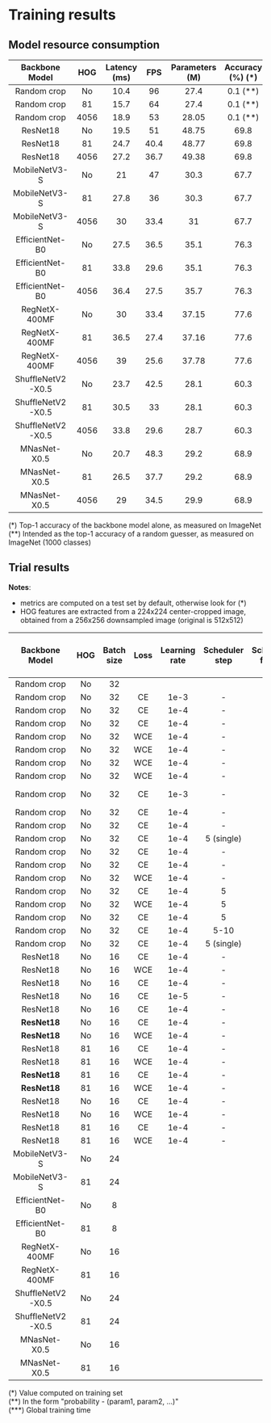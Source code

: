 # Training results

## Model resource consumption

| Backbone Model | HOG | Latency (ms) | FPS | Parameters (M) | Accuracy (%) (*) |
|:-------:|:---------:|:---:|:-----:|:------------:|:---:|
| Random crop | No | 10.4 | 96 | 27.4 | 0.1 (**)  |
| Random crop | 81 | 15.7 | 64 | 27.4 | 0.1 (**) |
| Random crop | 4056 | 18.9 | 53 | 28.05 | 0.1 (**) |
| ResNet18 | No | 19.5 | 51 | 48.75 |69.8 |
| ResNet18 | 81 | 24.7 | 40.4 | 48.77 |69.8 |
| ResNet18 | 4056 | 27.2 | 36.7 | 49.38 |69.8 |
| MobileNetV3-S | No | 21 | 47 | 30.3 |67.7 |
| MobileNetV3-S | 81 | 27.8 | 36 | 30.3 |67.7 |
| MobileNetV3-S | 4056 | 30 | 33.4 | 31 |67.7 |
| EfficientNet-B0 | No | 27.5 | 36.5 | 35.1 |76.3 |
| EfficientNet-B0 | 81 | 33.8 | 29.6 | 35.1 |76.3 |
| EfficientNet-B0 | 4056 | 36.4 | 27.5 |35.7 |76.3 |
| RegNetX-400MF | No | 30 | 33.4 | 37.15 |77.6 |
| RegNetX-400MF | 81 | 36.5 | 27.4 | 37.16 |77.6 |
| RegNetX-400MF | 4056 | 39 | 25.6 | 37.78 |77.6 |
| ShuffleNetV2-X0.5 | No | 23.7 | 42.5 | 28.1 |60.3 |
| ShuffleNetV2-X0.5 | 81 | 30.5 | 33 | 28.1 |60.3 |
| ShuffleNetV2-X0.5 | 4056 | 33.8 | 29.6 | 28.7 |60.3 |
| MNasNet-X0.5 | No | 20.7 | 48.3 | 29.2 |68.9 |
| MNasNet-X0.5 | 81 | 26.5 | 37.7 | 29.2 |68.9 |
| MNasNet-X0.5 | 4056 | 29 | 34.5 | 29.9 |68.9 |


(*) Top-1 accuracy of the backbone model alone, as measured on ImageNet  
(**) Intended as the top-1 accuracy of a random guesser, as measured on ImageNet (1000 classes)

## Trial results

**Notes**:
- metrics are computed on a test set by default, otherwise look for (*)
- HOG features are extracted from a 224x224 center-cropped image, obtained from a 256x256 downsampled image (original is 512x512)

| Backbone Model | HOG | Batch size | Loss | Learning rate | Scheduler step | Scheduler factor | Weight decay | Color jitter (**) | Lighting noise (**) | Gaussian blur (**) | Geometric transform (**) | Epochs | Reduction factor | Test loss | Test epochs | Top-1 accuracy (%) | Top-5 accuracy (%) | MCA (%) | Top-5 weighted MCA (%) | Training time (mins) (***) | Output folder |
|:--------------:|:---:|:--:|:----------:|:-------------:|:------------:|:------------:|:------:|:----------------:|:--------------:|:--------------:|:---:|:-------------:|:--:|:--:|:--:|:--:|:--:|:--:|:--:|:--:|:--:|
| Random crop | No | 32 |  |  |  |  |  | | | | |  |  |  |  |  | | | | |[link]() |
| Random crop | No | 32 | CE | 1e-3 | - | - | 1e-6 | - | - | - | - | 2 | 1 | 4.3 | 2 | 10.4 | 26.6 | 2.7 | 5.3 | ~20 |[link](./out/official/20241229_184457/) |
| Random crop | No | 32 | CE | 1e-4 | - | - | 1e-6 | - | - | - | - | 2 | 1 | 3.9 | 2 | 16.2 | 35.4 | 6.65 | 11.1 | ~21 |[link](./out/official/20241230_175101/) |
| Random crop | No | 32 | CE | 1e-4 | - | - | 1e-6 | - | - | - | - | 2 | 1 | 3.8 | 2 | 18.4 | 37.4 | 7.4 | 12.3 | ~21 |[link](./out/official/20241229_184711/) |
| Random crop | No | 32 | WCE | 1e-4 | - | - | 1e-6 | - | - | - | - | 2 | 1 | 3.98 | 2 | 13.6 | 30.8 | 6.4 | 10.4 | ~19 |[link](./out/official/20241230_000332/) |
| Random crop | No | 32 | WCE | 1e-4 | - | - | 1e-6 | - | - | - | - | 2 | 1 | 3.8 | 2 | 14 | 30.3 | 7.04 | 11.1 | ~20 |[link](./out/official/20241230_185001/) |
| Random crop | No | 32 | WCE | 1e-4 | - | - | 1e-5 | - | - | - | - | 2 | 1 | 3.81 | 2 | 13.6 | 30.7 | 6.76 | 11 | ~20 |[link](./out/official/20241230_192513/) |
| Random crop | No | 32 | WCE | 1e-4 | - | - | 1e-6 | - | - | - | - | 2 | 1 | 3.9 | 2 | 13.8 | 29.8 | 4.77 | 8.13 | ~21 |[link](./out/official/20241230_003603/) |
| Random crop | No | 32 | CE | 1e-3 | - | - | 1e-6 | - | - | - | - | 6 | 1 | 3.8 | 6 | 18.19 | 39.51 | 9.8 | 15.31 | 60 |[overfitting peppe](./out/official/20250102_112519/) |
| Random crop | No | 32 | CE | 1e-4 | - | - | 1e-3 | - | - | - | - | 6 | 1 | 3.4 | 6 | 25 | 47.69 | 14.35 | 21.50 | 60 |[link](./out/official/20250102_124228/) |
| Random crop | No | 32 | CE | 1e-4 | - | - | 1e-6 | - | - | - | - | 6 | 1 | 3.4 | 6 | **25** | **48.5** | **14.9** | **22.4** | 60 |[link](./out/official/20241230_225438/) |
| Random crop | No | 32 | CE | 1e-4 | 5 (single) | 0.1 | 1e-6 | - | - | - | - | 11 | 1 | 3.09 | 11 | **31.2** | **54.6** | **19.4** | **27.4** | 120 |[link](./out/official/20250101_130341/) |
| Random crop | No | 32 | CE | 1e-4 | - | - | 1e-6 | - | - | - | - | 11 | 1 | 3.03 | 11 | 31.6 | 56.7 | 21 | 29.9 | 110 |[link](/out/official/20250102_175318/) |
| Random crop | No | 32 | CE | 1e-4 | - | - | 1e-6 | - | - | - | - | 21 | 1 | 2.9 | 21 | 36.9 | 61.7 | 27 | 35.9 | 210 |[link](/out/official/20250102_222514/) |
| Random crop | No | 32 | WCE | 1e-4 | - | - | 1e-6 | - | - | - | - | 6 | 1 | 3.28 | 6 | **21.5** | **42.6** | **13.8** | **20** | 60 |[link](./out/official/20250101_134122/) |
| Random crop | No | 32 | CE | 1e-4 | 5 | 0.1 | 1e-5 | - | - | - | - | 10 | 1 | 3.12 | 10 | 29.8 | 53.1 | 17.8 | 25.8 | 105 |[link](/out/official/20250101_164524/) |
| Random crop | No | 32 | WCE | 1e-4 | 5 | 0.1 | 1e-5 | - | - | - | - | 10 | 1 | 3.12 | 9 | 24.8 | 46.4 | 15.7 | 22.75 | 100 |[link](/out/official/20250102_133857) |
| Random crop | No | 32 | CE | 1e-4 | 5 | 0.1 | 1e-4 | - | - | - | - | 10 | 1 | 3.12 | 10 | 30.2 | 53.7 | 18.1 | 26.2 | 100 |[link](/out/official/20250102_133809/) |
| Random crop | No | 32 | CE | 1e-4 | 5-10 | 0.1 | 1e-5 | - | - | - | - | 20 | 1 | 3.02 | 10 | 32.6 | 56.3 | 20.6 | 28.9 | 200 |[link](/out/official/20250102_154505) |
| Random crop | No | 32 | CE | 1e-4 | 5 (single) | 0.1 | 1e-4 | - | - | - | - | 20 | 1 | 2.99 | 10 | 33.1 | 56.7 | 21.3 | 29.8 | 200 |[link](/out/official/20250102_154917) |
| ResNet18 | No | 16 | CE | 1e-4 | - | - | 1e-5 | - | - | - | - | 2 | 1 | 4 | 2 | 14.5 | 33.5 | 5.5 | 9.84 | ~28 |[link](/out/official/20241229_182211/) |
| ResNet18 | No | 16 | WCE | 1e-4 | - | - | 1e-5 | - | - | - | - | 2 | 1 | 3.9 | 2 | 13.3 | 29.7 | 6.08 | 10 | ~29 |[link](/out/official/20241230_205642/) |
| ResNet18 | No | 16 | CE | 1e-4 | - | - | 1e-5 | - | - |- |- |5 |1 | 4.15 | 4 | 20.9 | 42.8 | 11 | 17.3 | 70 |[link](/out/official/20250101_161523/) |
| ResNet18 | No | 16 | CE | 1e-5 | - | - | 1e-5 | - | - |- |- |5 |1 | 3.99 | 5 | 15.2 | 34.1 | 5 | 8.5 | 70 |[link](/out/official/20250101_173950/) |
| ResNet18 | No | 16 | CE | 1e-4 | - | - | 1e-6 | -|- |- |- |6 |1 | 3.42 | 6 | 24.15 | 48.23 | 14.11 | 22 | ~80 |[link](/out/official/20250101_164200) |
| **ResNet18** | No | 16 | CE | 1e-4 | - | - | 1e-4 | -|- |- |- |6 |1 | 3.38 | 6 | 25.75 | 48.25 | 15 | 22.32 | ~85 |[link](/out/official/20250101_171032) |
| **ResNet18** | No | 16 | WCE | 1e-4 | - | - | 1e-5 | -|- |- |- |6 |1 | 3.42 | 6 | 20.19 | 41.63 | 11.81 | 18.35 | ~84 |[link](/out/official/20250101_163902) |
| ResNet18 | 81 | 16 | CE | 1e-4 | - | - | 1e-5 | - | - | - | - | 2 | 1 | 3.91 | 2 | 16.35 | 36.17 | 6 | 10.6 | ~33 |[link](/out/official/20241229_184539/) |
| ResNet18 | 81 | 16 | WCE | 1e-4 | - | - | 1e-5 | - | - | - | - | 2 | 1 | 3.92 | 2 | 12.3 | 29.4 | 5.7 | 10.1 | ~33 |[link](/out/official/20241230_210424/) |
| **ResNet18** | 81 | 16 | CE | 1e-4 | - |- |1e-5 |- |- |- |-| 6 |1 | 4.13 | 6 | 22.57 | 44.32 | 11.86 | 17.92 | ~91 |[link](/out/official/20250101_164431) |
| **ResNet18** | 81 | 16 | WCE | 1e-4 | -|- |1e-5 | -|-| -|- | 6 | 1| 3.55 | 6 | 21.79 | 42.31 | 13.45 | 19.76 | ~100 |[link](/out/official/20250101_165930) |
| ResNet18 | No | 16 | CE | 1e-4 | - | - | 1e-4 | -|- |- |- | 11 |1 |  |  |  |  |  |  |  |[link]() |
| ResNet18 | No | 16 | WCE | 1e-4 | -|- |1e-4 | -|-| -|- | 6 | 1| 3.35 | 6 | 20.35 | 42.76 | 13.13 | 19.77 | ~90 |[link](/out/official/20250103_023554/) |
| ResNet18 | 81 | 16 | CE | 1e-4 | -|- |1e-4 | -|-| -|- | 6 | 1| 6.46 | 6 | 21.08 | 44.39 | 11.16 | 17.81 | ~100 |[link](/out/official/20250103_024746/) |
| ResNet18 | 81 | 16 | WCE | 1e-4 | -|- |1e-4 | -|-| -|- | 6 | 1| 3.50 | 6 | 18.75 | 39.91 | 11.89 | 18.37 | ~95 |[link](/out/official/20250103_024403/) |
| MobileNetV3-S | No | 24 | || | | | | | | | | | | | | | | | |[link]() |
| MobileNetV3-S | 81 | 24 | || | | | | | | | | | | | | | | | |[link]() |
| EfficientNet-B0 | No | 8 | || | | | | | | | | | | | | | | | |[link]() |
| EfficientNet-B0 | 81 | 8 | || | | | | | | | | | | | | | | | | [link]() |
| RegNetX-400MF | No | 16 | || | | | | | | | | | | | | | | | | [link]() |
| RegNetX-400MF | 81 | 16 | | || | | | | | | | | | | | | | | |[link]() |
| ShuffleNetV2-X0.5 | No | 24 | || | | | | | | | | | | | | | | | |[link]() |
| ShuffleNetV2-X0.5 | 81 | 24 | || | | | | | | | | | | | | | | | |[link]() |
| MNasNet-X0.5 | No | 16 | | | | || | | | | | | | | | | | | |[link]() |
| MNasNet-X0.5 | 81 | 16 | | | || | | | | | | | | | | | | | |[link]() |

(\*) Value computed on training set  
(*\*) In the form "probability - (param1, param2, ...)"  
(\***) Global training time